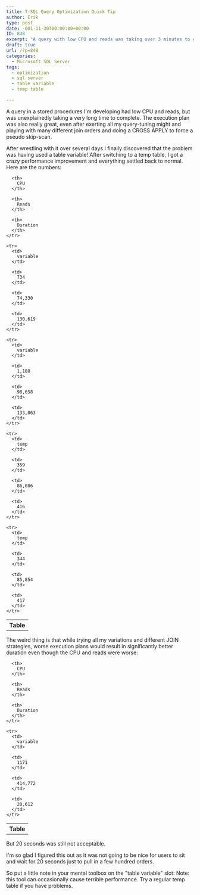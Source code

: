 ```yaml
---
title: T-SQL Query Optimization Quick Tip
author: Erik
type: post
date: -001-11-30T00:00:00+00:00
ID: 848
excerpt: "A query with low CPU and reads was taking over 3 minutes to complete, and an experienced SQL developer couldn't optimize it. Finally, the query was reduced to half a second not by changing the query but by changing the table ..."
draft: true
url: /?p=848
categories:
  - Microsoft SQL Server
tags:
  - optimization
  - sql server
  - table variable
  - temp table

---
```

A query in a stored procedures I'm developing had low CPU and reads, but was unexplainedly taking a very long time to complete. The execution plan was also really great, even after exerting all my query-tuning might and playing with many different join orders and doing a CROSS APPLY to force a pseudo skip-scan.

After wrestling with it over several days I finally discovered that the problem was having used a table variable! After switching to a temp table, I got a crazy performance improvement and everything settled back to normal. Here are the numbers:

<div class="tables">
  <table>
    <tr>
      <th>
        Table
      </th>
      
      <th>
        CPU
      </th>
      
      <th>
        Reads
      </th>
      
      <th>
        Duration
      </th>
    </tr>
    
    <tr>
      <td>
        variable
      </td>
      
      <td>
        734
      </td>
      
      <td>
        74,330
      </td>
      
      <td>
        130,619
      </td>
    </tr>
    
    <tr>
      <td>
        variable
      </td>
      
      <td>
        1,188
      </td>
      
      <td>
        98,658
      </td>
      
      <td>
        133,063
      </td>
    </tr>
    
    <tr>
      <td>
        temp
      </td>
      
      <td>
        359
      </td>
      
      <td>
        86,086
      </td>
      
      <td>
        416
      </td>
    </tr>
    
    <tr>
      <td>
        temp
      </td>
      
      <td>
        344
      </td>
      
      <td>
        85,854
      </td>
      
      <td>
        417
      </td>
    </tr>
  </table>
</div>

The weird thing is that while trying all my variations and different JOIN strategies, worse execution plans would result in significantly better duration even though the CPU and reads were worse:

<div class="tables">
  <table>
    <tr>
      <th>
        Table
      </th>
      
      <th>
        CPU
      </th>
      
      <th>
        Reads
      </th>
      
      <th>
        Duration
      </th>
    </tr>
    
    <tr>
      <td>
        variable
      </td>
      
      <td>
        1171
      </td>
      
      <td>
        414,772
      </td>
      
      <td>
        20,612
      </td>
    </tr>
  </table>
</div>

But 20 seconds was still not acceptable.

I'm so glad I figured this out as it was not going to be nice for users to sit and wait for 20 seconds just to pull in a few hundred orders.

So put a little note in your mental toolbox on the "table variable" slot: Note: this tool can occasionally cause terrible performance. Try a regular temp table if you have problems.